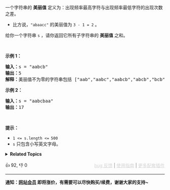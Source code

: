 <p>一个字符串的 <strong>美丽值</strong>&nbsp;定义为：出现频率最高字符与出现频率最低字符的出现次数之差。</p>

<ul> 
 <li>比方说，<code>"abaacc"</code>&nbsp;的美丽值为&nbsp;<code>3 - 1 = 2</code>&nbsp;。</li> 
</ul>

<p>给你一个字符串&nbsp;<code>s</code>&nbsp;，请你返回它所有子字符串的&nbsp;<strong>美丽值</strong>&nbsp;之和。</p>

<p>&nbsp;</p>

<p><strong>示例 1：</strong></p>

<pre>
<b>输入：</b>s = "aabcb"
<b>输出：</b>5
<strong>解释：</strong>美丽值不为零的字符串包括 ["aab","aabc","aabcb","abcb","bcb"] ，每一个字符串的美丽值都为 1 。</pre>

<p><strong>示例 2：</strong></p>

<pre>
<b>输入：</b>s = "aabcbaa"
<b>输出：</b>17
</pre>

<p>&nbsp;</p>

<p><strong>提示：</strong></p>

<ul> 
 <li><code>1 &lt;= s.length &lt;=<sup> </sup>500</code></li> 
 <li><code>s</code>&nbsp;只包含小写英文字母。</li> 
</ul>

<details><summary><strong>Related Topics</strong></summary>哈希表 | 字符串 | 计数</details><br>

<div>👍 92, 👎 0<span style='float: right;'><span style='color: gray;'><a href='https://github.com/labuladong/fucking-algorithm/issues' target='_blank' style='color: lightgray;text-decoration: underline;'>bug 反馈</a> | <a href='https://labuladong.online/algo/fname.html?fname=jb插件简介' target='_blank' style='color: lightgray;text-decoration: underline;'>使用指南</a> | <a href='https://labuladong.online/algo/' target='_blank' style='color: lightgray;text-decoration: underline;'>更多配套插件</a></span></span></div>

<div id="labuladong"><hr>

**通知：[网站会员](https://labuladong.online/algo/intro/site-vip/) 即将涨价，有需要可以尽快购买/续费，谢谢大家的支持~**

</div>

